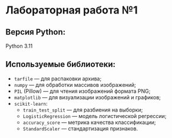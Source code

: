 # Лабораторная работа №1

## Версия Python:

Python 3.11

## Используемые библиотеки:

- `tarfile` — для распаковки архива;
- `numpy` — для обработки массивов изображений;
- `PIL` (Pillow) — для чтения изображений формата PNG;
- `matplotlib` — для визуализации изображений и графиков;
- `scikit-learn`:
  - `train_test_split` — для разбиения на выборки;
  - `LogisticRegression` — модель логистической регрессии;
  - `accuracy_score` — метрика качества классификации;
  - `StandardScaler` — стандартизация признаков.